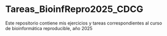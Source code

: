 # Tareas_BioinfRepro2025_CDCG
Este repositorio contiene mis ejercicios y tareas correspondientes al curso de bioinformática reproducible, año 2025
